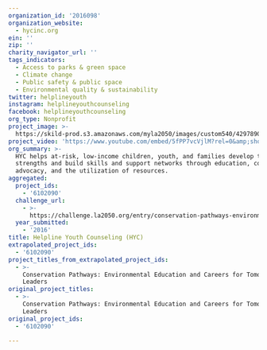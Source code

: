 ```yaml
---
organization_id: '2016098'
organization_website:
  - hycinc.org
ein: ''
zip: ''
charity_navigator_url: ''
tags_indicators:
  - Access to parks & green space
  - Climate change
  - Public safety & public space
  - Environmental quality & sustainability
twitter: helplineyouth
instagram: helplineyouthcounseling
facebook: helplineyouthcounseling
org_type: Nonprofit
project_image: >-
  https://skild-prod.s3.amazonaws.com/myla2050/images/custom540/4297890165741-team90.jpg
project_video: 'https://www.youtube.com/embed/5fPP7vcVjlM?rel=0&amp;showinfo=0'
org_summary: >-
  HYC helps at-risk, low-income children, youth, and families develop their
  strengths and build skills and support networks through education, counseling,
  advocacy, and the utilization of resources.
aggregated:
  project_ids:
    - '6102090'
  challenge_url:
    - >-
      https://challenge.la2050.org/entry/conservation-pathways-environmental-education-and-careers-for-tomorrows-leaders
  year_submitted:
    - '2016'
title: Helpline Youth Counseling (HYC)
extrapolated_project_ids:
  - '6102090'
project_titles_from_extrapolated_project_ids:
  - >-
    Conservation Pathways: Environmental Education and Careers for Tomorrow's
    Leaders
original_project_titles:
  - >-
    Conservation Pathways: Environmental Education and Careers for Tomorrow's
    Leaders
original_project_ids:
  - '6102090'

---
```

